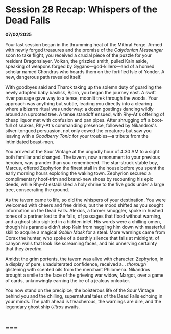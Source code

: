 # Session 28 Recap: Whispers of the Dead Falls
 **07/02/2025**

Your last session began in the thrumming heat of the Mithral Forge. Armed with newly forged treasures and the promise of the *Calydonian Messenger* soon to take flight, you received a crucial piece of the puzzle for your resident Dragonslayer. Volkan, the grizzled smith, pulled Kain aside, speaking of weapons forged by Gygans—god-killers—and of a horned scholar named Chondrus who hoards them on the fortified Isle of Yonder. A new, dangerous path revealed itself.

With goodbyes said and Tharok taking up the solemn duty of guarding the newly adopted baby basilisk, Bjorn, you began the journey east. A swift river passage gave way to a tense, moonlit trek through the woods. Your approach was anything but subtle, leading you directly into a clearing where a bizarre ritual was underway: a dozen goatlings dancing wildly around an uprooted tree. A tense standoff ensued, with Rhy-At's offering of cheap liquor met with confusion and pan pipes. After shrugging off a boot-full of snakes, Rhy-At's commanding presence, followed by Nikandros's silver-tongued persuasion, not only cowed the creatures but saw you leaving with a *Goodberry Tonic* for your troubles—a tribute from the intimidated beast-men.

You arrived at the Sour Vintage at the ungodly hour of 4:30 AM to a sight both familiar and changed. The tavern, now a monument to your previous heroism, was grander than you remembered. The star-struck stable boy, Marcus, offered Zephyrion the finest stall in the house before you spent the early morning hours exploring the waking town. Zephyrion secured a complimentary hoof-trim and brand-new shoes by recounting his epic deeds, while Rhy-At established a holy shrine to the five gods under a large tree, consecrating the ground.

As the tavern came to life, so did the whispers of your destination. You were welcomed with cheers and free drinks, but the mood shifted as you sought information on the Dead Falls. Alexios, a former smuggler, spoke in hushed tones of a partner lost to the falls, of passages that flood without warning, and a ghost ship sighted in a hidden inlet. His words were a chilling omen, though his paranoia didn't stop Kain from haggling him down with masterful skill to acquire a magical *Goblin Mask* for a steal. More warnings came from Corax the hunter, who spoke of a deathly silence that falls at midnight, of canyon walls that look like screaming faces, and his unnerving certainty that they *breathe*.

Amidst the grim portents, the tavern was alive with character. Zephyrion, in a display of pure, unadulterated confidence, received a... *thorough* glistening with scented oils from the merchant Philomena. Nikandros brought a smile to the face of the grieving war widow, Margot, over a game of cards, unknowingly earning the ire of a jealous onlooker.

You now stand on the precipice, the boisterous life of the Sour Vintage behind you and the chilling, supernatural tales of the Dead Falls echoing in your minds. The path ahead is treacherous, the warnings are dire, and the legendary ghost ship *Ultros* awaits.

# 

# ---
